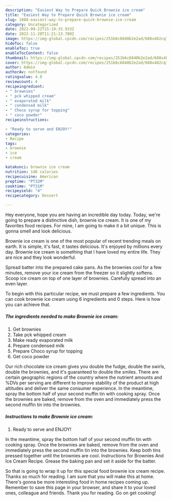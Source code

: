 ```yaml
---
description: "Easiest Way to Prepare Quick Brownie ice cream"
title: "Easiest Way to Prepare Quick Brownie ice cream"
slug: 1088-easiest-way-to-prepare-quick-brownie-ice-cream
category: Uncategorized
date: 2022-09-22T15:19:33.933Z
date: 2022-11-28T11:21:13.780Z
image: https://img-global.cpcdn.com/recipes/251b6c6840b2e2ad/680x482cq70/brownie-ice-cream-recipe-main-photo.jpg
hideToc: false
enableToc: true
enableTocContent: false
thumbnail: https://img-global.cpcdn.com/recipes/251b6c6840b2e2ad/680x482cq70/brownie-ice-cream-recipe-main-photo.jpg
cover: https://img-global.cpcdn.com/recipes/251b6c6840b2e2ad/680x482cq70/brownie-ice-cream-recipe-main-photo.jpg
author: Admin
authorAv: notfound
ratingvalue: 4.8
reviewcount: 4
recipeingredient:
- " brownies"
- " pck whipped cream"
- " evaporated milk"
- " condensed milk"
- " Choco syrup for topping"
- " coco powder"
recipeinstructions:

- "Ready to serve and ENJOY!"
categories:
- Recipe
tags:
- brownie
- ice
- cream

katakunci: brownie ice cream 
nutrition: 148 calories
recipecuisine: American
preptime: "PT32M"
cooktime: "PT31M"
recipeyield: "4"
recipecategory: Dessert

---
```



Hey everyone, hope you are having an incredible day today. Today, we're going to prepare a distinctive dish, brownie ice cream. It is one of my favorites food recipes. For mine, I am going to make it a bit unique. This is gonna smell and look delicious.

Brownie ice cream is one of the most popular of recent trending meals on earth. It is simple, it's fast, it tastes delicious. It's enjoyed by millions every day. Brownie ice cream is something that I have loved my entire life. They are nice and they look wonderful.

Spread batter into the prepared cake pans. As the brownies cool for a few minutes, remove your ice cream from the freezer so it slightly softens. Scoop ice cream on top of one layer of brownies. Carefully spread into an even layer.


To begin with this particular recipe, we must prepare a few ingredients. You can cook brownie ice cream using 6 ingredients and 0 steps. Here is how you can achieve that.

<!--inarticleads1-->

##### The ingredients needed to make Brownie ice cream:

1. Get  brownies
1. Take  pck whipped cream
1. Make ready  evaporated milk
1. Prepare  condensed milk
1. Prepare  Choco syrup for topping
1. Get  coco powder


Our rich chocolate ice cream gives you double the fudge, double the swirls, double the brownies, and it&#39;s guaranteed to double the smiles. There are certain geographic regions of the country where the nutrient amounts and %DVs per serving are different to improve stability of the product at high altitudes and deliver the same consumer experience. In the meantime, spray the bottom half of your second muffin tin with cooking spray. Once the brownies are baked, remove from the oven and immediately press the second muffin tin into the brownies. 

<!--inarticleads2-->

##### Instructions to make Brownie ice cream:


1. Ready to serve and ENJOY!

In the meantime, spray the bottom half of your second muffin tin with cooking spray. Once the brownies are baked, remove from the oven and immediately press the second muffin tin into the brownies. Keep both tins pressed together until the brownies are cool. Instructions for Brownies And Ice Cream Recipe. Grease the baking pan and set it aside for the batter. 

So that is going to wrap it up for this special food brownie ice cream recipe. Thanks so much for reading. I am sure that you will make this at home. There's gonna be more interesting food in home recipes coming up. Remember to save this page in your browser, and share it to your loved ones, colleague and friends. Thank you for reading. Go on get cooking!
